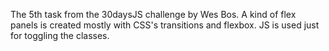 The 5th task from the 30daysJS challenge by Wes Bos.
A kind of flex panels is created mostly with CSS's transitions and flexbox.
JS is used just for toggling the classes.